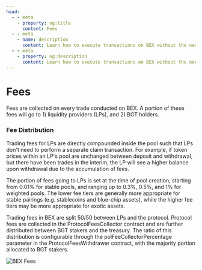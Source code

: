 ```yaml
---
head:
  - - meta
    - property: og:title
      content: Fees
  - - meta
    - name: description
      content: Learn how to execute transactions on BEX without the need for gas, using EIP-712 off-chain signing and relayer tips.
  - - meta
    - property: og:description
      content: Learn how to execute transactions on BEX without the need for gas, using EIP-712 off-chain signing and relayer tips.
---
```


# Fees

Fees are collected on every trade conducted on BEX. A portion of these fees will go to 1) liquidity providers (LPs), and 2) BGT holders.

### Fee Distribution

Trading fees for LPs are directly compounded inside the pool such that LPs don't need to perform a separate claim transaction. For example, if token prices within an LP's pool are unchanged between deposit and withdrawal, but there have been trades in the interim, the LP will see a higher balance upon withdrawal due to the accumulation of fees.

The portion of fees going to LPs is set at the time of pool creation, starting from 0.01% for stable pools, and ranging up to 0.3%, 0.5%, and 1% for weighted pools. The lower fee tiers are generally more appropriate for stable pairings (e.g. stablecoins and blue-chip assets), while the higher fee tiers may be more appropriate for exotic assets.

Trading fees in BEX are split 50/50 between LPs and the protocol. Protocol fees are collected in the ProtocolFeesCollector contract and are further distributed between BGT stakers and the treasury. The ratio of this distribution is configurable through the polFeeCollectorPercentage parameter in the ProtocolFeesWithdrawer contract, with the majority portion allocated to BGT stakers.

![BEX Fees](/assets/swap_fee.png)

